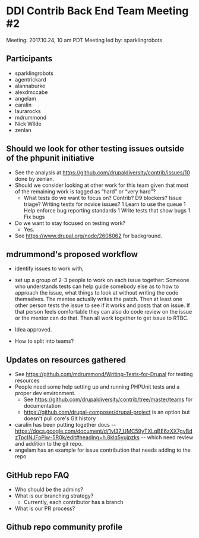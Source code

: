# DDI Contrib Back End Team Meeting #2
Meeting: 2017.10.24, 10 am PDT
Meeting led by: sparklingrobots

## Participants
* sparklingrobots
* agentrickard
* alannaburke
* alexdmccabe
* angelam
* caralin
* laurarocks
* mdrummond
* Nick Wilde
* zenlan

## Should we look for other testing issues outside of the phpunit initiative

* See the analysis at https://github.com/drupaldiversity/contrib/issues/10 done by zenlan.
* Should we consider looking at other work for this team given that most of the remaining work is tagged as “hard” or “very hard”?
  * What tests do we want to focus on? Contrib? D9 blockers? Issue triage? Writing testts for novice issues?
  1 Learn to use the queue
  1 Help enforce bug reporting standards
  1 Write tests that show bugs
  1 Fix bugs
* Do we want to stay focused on testing work?
  * Yes.
* See https://www.drupal.org/node/2608062 for background.


## mdrummond's proposed workflow

*  identify issues to work with,
* set up a group of 2-3 people to work on each issue together: Someone who understands tests can help guide somebody else as to how to approach the issue, what things to look at without writing the code themselves. The mentee actually writes the patch. Then at least one other person tests the issue to see if it works and posts that on issue. If that person feels comfortable they can also do code review on the issue or the mentor can do that. Then all work together to get issue to RTBC.

* Idea approved.
* How to split into teams?

## Updates on resources gathered

* See https://github.com/mdrummond/Writing-Tests-for-Drupal for testing resources
* People need some help setting up and running PHPUnit tests and a proper dev environment.
  * See https://github.com/drupaldiversity/contrib/tree/master/teams for documentation
  * https://github.com/drupal-composer/drupal-project is an option but doesn't pull core's Git history
* caralin has been putting together docs -- https://docs.google.com/document/d/1vI37_UMC59yTXLqBE6zXX7gvBdzTpcINJFoPiw-5R0k/edit#heading=h.8klq5yujpzks -- which need review and addition to the git repo.
* angelam has an example for issue contribution that needs adding to the repo

## GitHub repo FAQ

* Who should be the admins?
* What is our branching strategy?
  * Currently, each contributor has a branch
* What is our PR process?


## Github repo community profile
